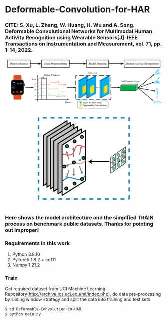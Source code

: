 # Deformable-Convolution-for-HAR
### CITE: S. Xu, L. Zhang, W. Huang, H. Wu and A. Song. Deformable Convolutional Networks for Multimodal Human Activity Recognition using Wearable Sensors[J]. IEEE Transactions on Instrumentation and Measurement, vol. 71, pp. 1-14, 2022. 
<div align="center">
  <img src="model_fig/modelbig.png" width="1000"/>
</div>
<br />

<div align="center">
  <img src="model_fig/modelsmall.png" width="300"/>
</div>
<br />

### Here shows the model architecture and the simplfied TRAIN process on benchmark public datasets. Thanks for pointing out improper!
### Requirements in this work
1. Python 3.8.10  
2. PyTorch 1.8.2 + cu111
3. Numpy 1.21.2
### Train
Get required dataset from UCI Machine Learning Repository(http://archive.ics.uci.edu/ml/index.php), do data pre-processing by sliding window strategy and split the data into training and test sets
```
$ cd Deformable-Convolution-in-HAR
$ python main.py
```
